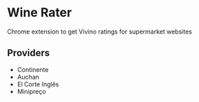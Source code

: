 # Wine Rater
Chrome extension to get Vivino ratings for supermarket websites

## Providers

- Continente
- Auchan
- El Corte Inglês
- Minipreço

